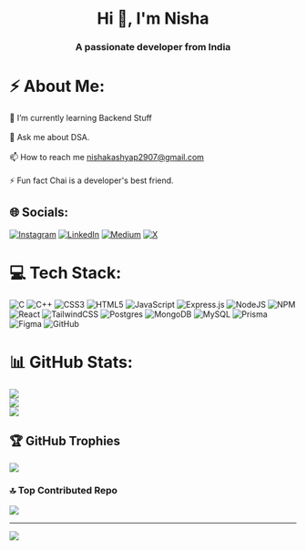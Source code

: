 <h1 align="center">Hi 👋, I'm Nisha</h1>
<h3 align="center">A passionate developer from India</h3>
</p>

# ⚡ About Me:
🌱 I’m currently learning Backend Stuff<br><br>💬 Ask me about DSA.<br><br>📫 How to reach me nishakashyap2907@gmail.com<br><br>⚡ Fun fact Chai is a developer's best friend.


## 🌐 Socials:
[![Instagram](https://img.shields.io/badge/Instagram-%23E4405F.svg?logo=Instagram&logoColor=white)](https://instagram.com/https://www.instagram.com/29nissha/) [![LinkedIn](https://img.shields.io/badge/LinkedIn-%230077B5.svg?logo=linkedin&logoColor=white)](https://linkedin.com/in/https://www.linkedin.com/in/nisha-kashyap-5972a9273/) [![Medium](https://img.shields.io/badge/Medium-12100E?logo=medium&logoColor=white)](https://medium.com/@https://nishakashyap2907.medium.com/) [![X](https://img.shields.io/badge/X-black.svg?logo=X&logoColor=white)](https://x.com/https://x.com/Nisha_297) 

# 💻 Tech Stack:
![C](https://img.shields.io/badge/c-%2300599C.svg?style=for-the-badge&logo=c&logoColor=white) ![C++](https://img.shields.io/badge/c++-%2300599C.svg?style=for-the-badge&logo=c%2B%2B&logoColor=white) ![CSS3](https://img.shields.io/badge/css3-%231572B6.svg?style=for-the-badge&logo=css3&logoColor=white) ![HTML5](https://img.shields.io/badge/html5-%23E34F26.svg?style=for-the-badge&logo=html5&logoColor=white) ![JavaScript](https://img.shields.io/badge/javascript-%23323330.svg?style=for-the-badge&logo=javascript&logoColor=%23F7DF1E) ![Express.js](https://img.shields.io/badge/express.js-%23404d59.svg?style=for-the-badge&logo=express&logoColor=%2361DAFB) ![NodeJS](https://img.shields.io/badge/node.js-6DA55F?style=for-the-badge&logo=node.js&logoColor=white) ![NPM](https://img.shields.io/badge/NPM-%23CB3837.svg?style=for-the-badge&logo=npm&logoColor=white) ![React](https://img.shields.io/badge/react-%2320232a.svg?style=for-the-badge&logo=react&logoColor=%2361DAFB) ![TailwindCSS](https://img.shields.io/badge/tailwindcss-%2338B2AC.svg?style=for-the-badge&logo=tailwind-css&logoColor=white) ![Postgres](https://img.shields.io/badge/postgres-%23316192.svg?style=for-the-badge&logo=postgresql&logoColor=white) ![MongoDB](https://img.shields.io/badge/MongoDB-%234ea94b.svg?style=for-the-badge&logo=mongodb&logoColor=white) ![MySQL](https://img.shields.io/badge/mysql-4479A1.svg?style=for-the-badge&logo=mysql&logoColor=white) ![Prisma](https://img.shields.io/badge/Prisma-3982CE?style=for-the-badge&logo=Prisma&logoColor=white) ![Figma](https://img.shields.io/badge/figma-%23F24E1E.svg?style=for-the-badge&logo=figma&logoColor=white) ![GitHub](https://img.shields.io/badge/github-%23121011.svg?style=for-the-badge&logo=github&logoColor=white) 


# 📊 GitHub Stats:
![](https://github-readme-stats.vercel.app/api?username=nissha29&theme=dark&hide_border=false&include_all_commits=false&count_private=false)<br/> 
![](https://github-readme-streak-stats.herokuapp.com/?user=nissha29&theme=dark&hide_border=false)<br/>
![](https://github-readme-stats.vercel.app/api/top-langs/?username=nissha29&theme=dark&hide_border=false&include_all_commits=false&count_private=false&layout=compact)

## 🏆 GitHub Trophies
![](https://github-profile-trophy.vercel.app/?username=nissha29&theme=radical&no-frame=false&no-bg=false&margin-w=4)

### 🔝 Top Contributed Repo
![](https://github-contributor-stats.vercel.app/api?username=nissha29&limit=5&theme=dark&combine_all_yearly_contributions=true)

---
[![](https://visitcount.itsvg.in/api?id=nissha29&icon=0&color=0)](https://visitcount.itsvg.in) 

<!-- Proudly created with GPRM ( https://gprm.itsvg.in ) --> 
